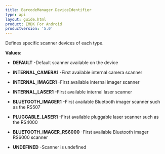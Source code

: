```yaml
---
title: BarcodeManager.DeviceIdentifier
type: api
layout: guide.html
product: EMDK For Android
productversion: '5.0'
---
```



Defines specific scanner devices of each type.

**Values:**

* **DEFAULT** -Default scanner available on the device

* **INTERNAL_CAMERA1** -First available internal camera scanner

* **INTERNAL_IMAGER1** -First available internal imager scanner

* **INTERNAL_LASER1** -First available internal laser scanner

* **BLUETOOTH_IMAGER1** -First available Bluetooth imager scanner such as the RS507

* **PLUGGABLE_LASER1** -First available pluggable laser scanner such as the RS4000

* **BLUETOOTH_IMAGER_RS6000** -First available Bluetooth imager RS6000 scanner

* **UNDEFINED** -Scanner is undefined


